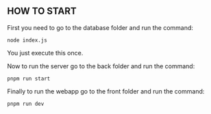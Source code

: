 ## HOW TO START

First you need to go to the database folder and run the command:

`node index.js`

You just execute this once.

Now to run the server go to the back folder and run the command:

`pnpm run start`

Finally to run the webapp go to the front folder and run the command:

`pnpm run dev` 
